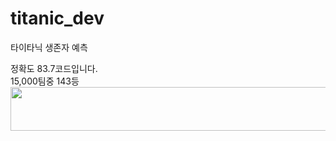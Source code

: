 # titanic_dev
타이타닉 생존자 예측
<div>정확도 83.7코드입니다.</div>
<div> 15,000팀중 143등</div>
<img width="1500px" height="70px" src="https://github.com/jeonchan05/titanic_dev/assets/69103687/446eb2ad-021b-4da6-9878-ce3d50f997de">

